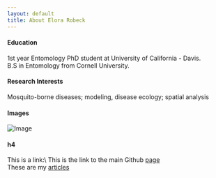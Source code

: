 ```yaml
---
layout: default
title: About Elora Robeck
---
```

#### Education
1st year Entomology PhD student at University of California - Davis.\
B.S in Entomology from Cornell University.

#### Research Interests
Mosquito-borne diseases; modeling, disease ecology; spatial analysis

#### Images
![Image](assets/img/touring.jpg)

#### h4
This is a link:\ 
This is the link to the main Github [page](https://github.com/)\
These are my [articles](articles.md)


